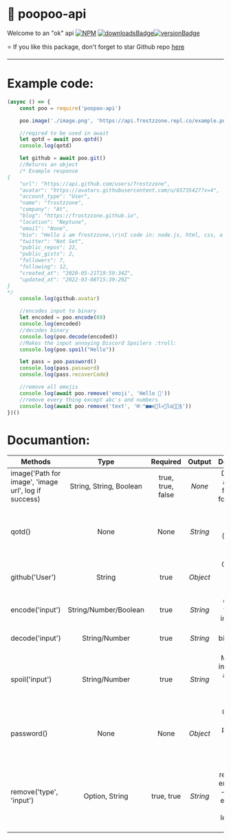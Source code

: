 # 💩 poopoo-api

Welcome to an "ok" api
[![NPM](https://nodei.co/npm/poopoo-api.png)](https://nodei.co/npm/poopoo-api/)
[![downloadsBadge](https://img.shields.io/npm/dt/poopoo-api?style=for-the-badge)](https://npmjs.com/poopoo-api)[![versionBadge](https://img.shields.io/npm/v/poopoo-api?style=for-the-badge)](https://npmjs.com/poopoo-api)

⭐ If you like this package, don't forget to star Github repo [here](https://github.com/frostzzone/poopoo-api)

---

# Example code:

```js
(async () => {
    const poo = require('poopoo-api')

    poo.image('./image.png', 'https://api.frostzzone.repl.co/example.png', false) // saves image for later use :troll:

    //reqired to be used in await
    let qotd = await poo.qotd()
    console.log(qotd)

    let github = await poo.git()
    //Returns an object
    /* Example response
{
    "url": "https://api.github.com/users/frostzzone",
    "avatar": "https://avatars.githubusercontent.com/u/65735427?v=4",
    "account_type": "User",
    "name": "frostzzone",
    "company": "At",
    "blog": "https://frostzzone.github.io",
    "location": "Neptune",
    "email": "None",
    "bio": "Hello i am frostzzone,\r\nI code in: node.js, html, css, a lil bit of vue.js, and scratch\r\nI make discord bots :p",
    "twitter": "Not Set",
    "public_repos": 22,
    "public_gists": 2,
    "followers": 7,
    "following": 12,
    "created_at": "2020-05-21T19:59:34Z",
    "updated_at": "2022-03-08T15:39:29Z"
}
*/
    console.log(github.avatar)

    //encodes input to binary
    let encoded = poo.encode(69)
    console.log(encoded)
    //decodes binary
    console.log(poo.decode(encoded))
    //Makes the input annoying Discord Spoilers :troll:
    console.log(poo.spoil("Hello"))

    let pass = poo.password()
    console.log(pass.password)
    console.log(pass.recoverCode)

    //remove all emojis
    console.log(await poo.remove('emoji', 'Hello 💩'))
    //remove every thing except abc's and numbers 
    console.log(await poo.remove('text', 'H♡°■●e👻l💀🙂lo💩💩§'))
})()
```

# Documantion:


| Methods       | Type           | Required      | Output     | Description |
| ------------- |:-------------:|:-------------:|:-------------:| :--------------:|
| image('Path for image', 'image url', log if success) | String, String, Boolean | true, true, false | *None* | Download an image from a url for later use |
| qotd() | None | None | *String* | Give a random question (Question Of The Day) |
| github('User') | String | true | *Object* | Gives info about a user on github |
| encode('input') | String/Number/Boolean | true | *String* | Converts the input into binary |
| decode('input') | String/Number | true | *String* | Convert binary back into text |
| spoil('input') | String/Number | true | *String* | Makes the input a very annoying discord spoiler spam |
| password() | None | None | *Object* | Creates a random password with a recover code |
| remove('type', 'input') | Option, String | true, true | *String* | **emoji** - removes all emojis, **text** - removes everything except letters and numbers |